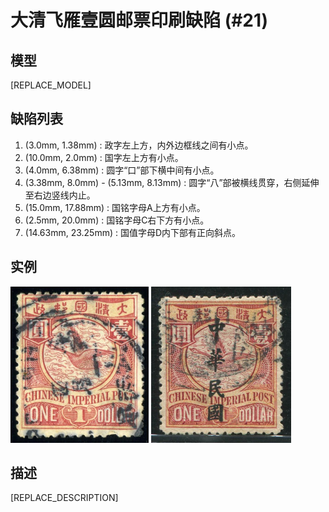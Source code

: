 # 大清飞雁壹圆邮票印刷缺陷 (#21)

## 模型
[REPLACE_MODEL]

## 缺陷列表
1. (3.0mm, 1.38mm) :  政字左上方，内外边框线之间有小点。
1. (10.0mm, 2.0mm) :  国字左上方有小点。
1. (4.0mm, 6.38mm) :  圆字“口”部下横中间有小点。
1. (3.38mm, 8.0mm) - (5.13mm, 8.13mm) :  圆字“八”部被横线贯穿，右侧延伸至右边竖线内止。
1. (15.0mm, 17.88mm) :  国铭字母A上方有小点。
1. (2.5mm, 20.0mm) :  国铭字母C右下方有小点。
1. (14.63mm, 23.25mm) :  国值字母D内下部有正向斜点。


## 实例
<img src="2009-03-10_00025383119A.jpg" height=250/>
<img src="2016-06-17_00215431004A.jpg" height=250/>


## 描述
[REPLACE_DESCRIPTION]

